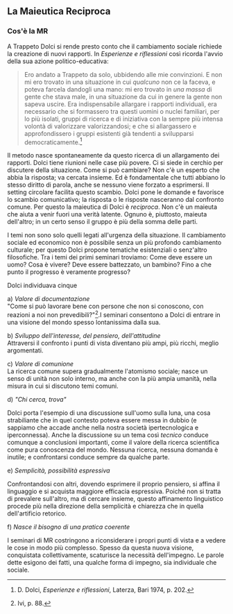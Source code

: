 ## La Maieutica Reciproca

### Cos'è la MR

A Trappeto Dolci si rende presto conto che il cambiamento sociale richiede la creazione di nuovi rapporti. In _Esperienze e riflessioni_ così ricorda l'avvio della sua azione politico-educativa:

>Ero andato a Trappeto da solo, ubbidendo alle mie convinzioni. E non mi ero trovato in una situazione in cui _qualcuno_ non ce la faceva, e poteva farcela dandogli una mano: mi ero trovato in _una massa_ di gente che stava male, in una situazione da cui in genere la gente non sapeva uscire.
>Era indispensabile allargare i rapporti individuali, era necessario che si formassero tra questi uomini o nuclei familiari, per lo più isolati, gruppi di ricerca e di iniziativa con la sempre più intensa volontà di valorizzare valorizzandosi; e che si allargassero e approfondissero i gruppi esistenti già tendenti a svilupparsi democraticamente.[^1]

Il metodo nasce spontaneamente da questo ricerca di un allargamento dei rapporti. Dolci tiene riunioni nelle case più povere. Ci si siede in cerchio per discutere della situazione. Come si può cambiare? Non c'è un esperto che abbia la risposta; va cercata insieme. Ed è fondamentale che tutti abbiano lo stesso diritto di parola, anche se nessuno viene forzato a esprimersi. Il setting circolare facilita questo scambio. Dolci pone le domande e favorisce lo scambio comunicativo; la risposta o le risposte nasceranno dal confronto comune. Per questo la maieutica di Dolci è _reciproca_. Non c'è un maieuta che aiuta a venir fuori una verità latente. Ognuno è, piuttosto, maieuta dell'altro; in un certo senso il gruppo è più della somma delle parti.

I temi non sono solo quelli legati all'urgenza della situazione. Il cambiamento sociale ed economico non è possibile senza un più profondo cambiamento culturale; per questo Dolci propone tematiche esistenziali o senz'altro filosofiche. Tra i temi dei primi seminari troviamo: Come deve essere un uomo? Cosa è vivere? Deve essere battezzato, un bambino? Fino a che punto il progresso è veramente progresso? 

Dolci individuava cinque

a) _Valore di documentazione_  
"Come si può lavorare bene con persone che non si conoscono, con reazioni a noi non prevedibili?"[^2].I seminari consentono a Dolci di entrare in una visione del mondo spesso lontanissima dalla sua.

b) _Sviluppo dell'interesse, del pensiero, dell'attitudine_  
Attraversi il confronto i punti di vista diventano più ampi, più ricchi, meglio argomentati.

c) _Valore di comunione_  
La ricerca comune supera gradualmente l'atomismo sociale; nasce un senso di unità non solo interno, ma anche con la più ampia umanità, nella misura in cui si discutono temi comuni.

d) _"Chi cerca, trova"_

Dolci porta l'esempio di una discussione sull'uomo sulla luna, una cosa strabiliante che in quel contesto poteva essere messa in dubbio (e sappiamo che accade anche nella nostra società ipertecnologica e iperconnessa). Anche la discussione su un tema così _tecnico_ conduce comunque a conclusioni importanti, come il valore della ricerca scientifica come pura conoscenza del mondo. Nessuna ricerca, nessuna domanda è inutile; e confrontarsi conduce sempre da qualche parte.

e) _Semplicità, possibilità espressiva_

Confrontandosi con altri, dovendo esprimere il proprio pensiero, si affina il linguaggio e si acquista maggiore efficacia espressiva. Poiché non si tratta di prevalere sull'altro, ma di cercare insieme, questo affinamento linguistico procede più nella direzione della semplicità e chiarezza che in quella dell'artificio retorico.

f) _Nasce il bisogno di una pratica coerente_ 

I seminari di MR costringono a riconsiderare i propri punti di vista e a vedere le cose in modo più complesso. Spesso da questa nuova visione, conquistata collettivamente, scaturisce la necessità dell'impegno. Le parole dette esigono dei fatti, una qualche forma di impegno, sia individuale che sociale.



[^1]: D. Dolci, _Esperienze e riflessioni_, Laterza, Bari 1974, p. 202.
[^2]: Ivi, p. 88.
